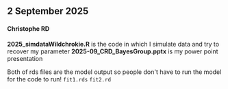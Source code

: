 ## 2 September 2025
#### Christophe RD
**2025_simdataWildchrokie.R** is the code in which I simulate data and try to recover my parameter
**2025-09_CRD_BayesGroup.pptx** is my power point presentation

Both of rds files are the model output so people don't have to run the model for the code to run!
`fit1.rds`
`fit2.rd`
